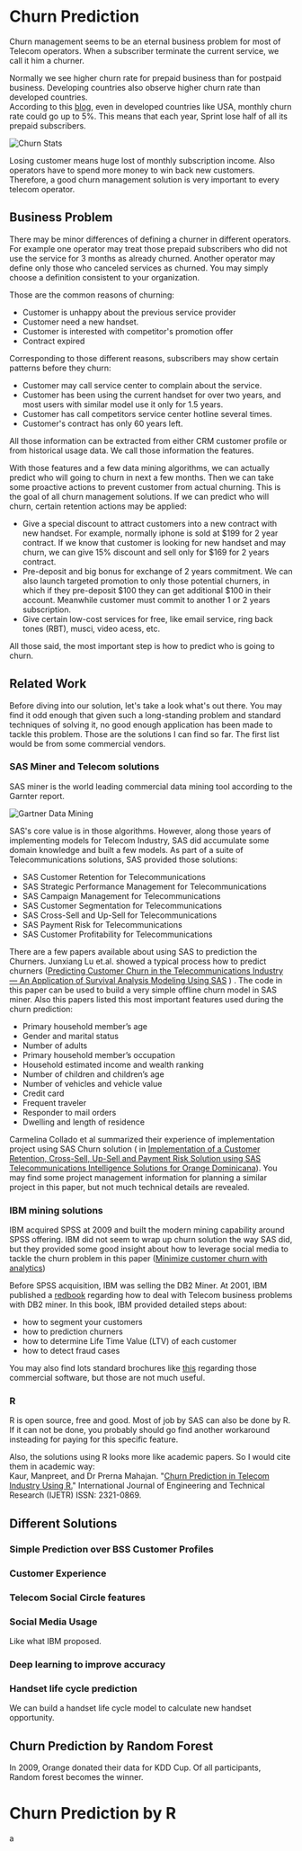 # Churn Prediction
Churn management seems to be an eternal business problem for most of Telecom operators.  When a subscriber terminate the current service, we call it him a churner. 

Normally we see higher churn rate for prepaid business than for postpaid business. Developing countries also observe higher churn rate than developed countries.  
According to this [blog](http://ipcarrier.blogspot.tw/2015/07/based-on-its-churn-rates-netflix-is-way.html),  even in developed countries like USA, monthly churn rate could go up to 5%. This means that each year, Sprint lose half of all its prepaid subscribers.

![Churn Stats](https://lh3.googleusercontent.com/H4kvIvyq-XldLz0jwFKYP4mbyiORZ3tOqkFplxwji1LyWAyTyaqha5LKhPzj5oGVc_G5FbeY8peZJueiMI-mf11-hCZCwPMBnjpzBjGDSefll-bSfs_bqikJIof_kIhCb3zeNmY)

Losing customer means huge lost of monthly subscription income. Also operators have to spend more money to win back new customers. Therefore, a good churn management solution is very important to every telecom operator.

## Business Problem
There may be minor differences of defining a churner in different operators. For example one operator may treat those prepaid subscribers who did not use the service for 3 months as already churned. Another operator may define only those who canceled services as churned. You may simply choose a definition consistent to your organization.

Those are the common reasons of churning:
* Customer is unhappy about the previous service provider
* Customer need a new handset.
* Customer is interested with competitor's promotion offer
* Contract expired

Corresponding to those different reasons, subscribers may show certain patterns before they churn:
* Customer may call service center to complain about the service.
* Customer has been using the current handset for over two years, and most users with similar model use it only for 1.5 years.
* Customer has call competitors service center hotline several times.
* Customer's contract has only 60 years left.

All those information can be extracted from either CRM customer profile or from historical usage data. We call those information the features.

With those features and a few data mining algorithms, we can actually predict who will going to churn in next a few months. Then we can take some proactive actions to prevent customer from actual churning. This is the goal of all churn management solutions. If we can predict who will churn, certain retention actions may be applied:
* Give a special discount to attract customers into a new contract with new handset. For example,  normally iphone is sold at $199 for 2 year contract. If we know that customer is looking for new handset and may churn, we can give 15% discount and sell only for $169 for 2 years contract. 
* Pre-deposit and big bonus for exchange of 2 years commitment. We can also launch targeted promotion to only those potential churners, in which if they pre-deposit $100 they can get additional $100 in their account. Meanwhile customer must commit to another 1 or 2 years subscription.
* Give certain low-cost services for free, like email service, ring back tones (RBT), musci, video acess, etc.


All those said, the most important step is how to predict who is going to churn. 

## Related Work
Before diving into our solution, let's take a look what's out there. You may find it odd enough that given such a long-standing problem and standard techniques of solving it, no good enough  application has been made to tackle this problem. Those are the solutions I can find so far. The first list would be from some commercial vendors.

### SAS Miner and Telecom solutions
SAS miner is the world leading commercial data mining tool according to the Garnter report. 

![Gartner Data Mining](http://www.kdnuggets.com/em/gartner-2014-mq-advanced-analytics.jpg)

SAS's core value is in those algorithms. However, along those years of implementing models for Telecom Industry, SAS did accumulate some domain knowledge and built a few models. 
As part of a suite of Telecommunications solutions, SAS provided those solutions:
* SAS Customer Retention for Telecommunications
* SAS Strategic Performance Management for Telecommunications
* SAS Campaign Management for Telecommunications
* SAS Customer Segmentation for Telecommunications
* SAS Cross-Sell and Up-Sell for Telecommunications
* SAS Payment Risk for Telecommunications
* SAS Customer Profitability for Telecommunications

There are a few papers available about using SAS to prediction the Churners. Junxiang Lu et.al. showed a typical process how to predict churners ([Predicting Customer Churn in the Telecommunications Industry –– An Application of Survival Analysis Modeling Using SAS](http://www2.sas.com/proceedings/sugi27/p114-27.pdf) ) .  The code in this paper can be used to build a very simple offline churn model in SAS miner. Also this papers listed this most important features used during the churn prediction:
- Primary household member’s age
- Gender and marital status
- Number of adults
- Primary household member’s occupation
- Household estimated income and wealth ranking
- Number of children and children’s age
- Number of vehicles and vehicle value
- Credit card
- Frequent traveler
- Responder to mail orders
- Dwelling and length of residence 

Carmelina Collado et al summarized their experience of implementation project using SAS Churn solution ( in 
[Implementation of a Customer Retention, Cross-Sell, Up-Sell and Payment Risk Solution using SAS Telecommunications Intelligence Solutions for Orange Dominicana](http://www2.sas.com/proceedings/forum2008/122-2008.pdf)). You may find some project management information for planning a similar project in this paper, but not much technical details are revealed.

### IBM mining solutions
IBM acquired SPSS at 2009 and built the modern mining capability around SPSS offering. IBM did not seem to wrap up churn solution the way SAS did, but they provided some good insight about how to leverage social media to tackle the churn problem in this paper ([Minimize customer churn with analytics](http://www.targetmarketingmag.com/promo/minimizecustomerchurn.pdf))

Before SPSS acquisition, IBM was selling the DB2 Miner. At 2001, IBM published a [redbook](http://www.amazon.com/Mining-Business-Telecoms-Intelligent-Redbooks/dp/0738422967) regarding how to deal with Telecom business problems with DB2 miner. In this book, IBM provided detailed steps about: 
* how to segment your customers
* how to prediction churners
* how to determine Life Time Value (LTV) of each customer
* how to detect fraud cases

You may also find lots standard brochures like
[this](ftp://public.dhe.ibm.com/software/data/sw-library/spss/IBM_SPSS_Telco_Churn_datasheet.pdf) regarding those commercial software, but those are not much useful.

### R
R is open source, free and good. Most of job by SAS can also be done by R. If it can not be done, you probably should go find another workaround insteading for paying for this specific feature.

Also, the solutions using R looks more like academic papers. So I would cite them in academic way:   
Kaur, Manpreet, and Dr Prerna Mahajan. "[Churn Prediction in Telecom Industry Using R.](https://www.erpublication.org/admin/vol_issue1/upload%20Image/IJETR032129.pdf)" International Journal of Engineering and Technical Research (IJETR) ISSN: 2321-0869.



## Different Solutions
### Simple Prediction over BSS Customer Profiles
### Customer Experience 
### Telecom Social Circle features
### Social Media Usage
Like what IBM proposed.
### Deep learning to improve accuracy
### Handset life cycle prediction
We can build a handset life cycle model to calculate new handset opportunity.

## Churn Prediction by Random Forest

In 2009, Orange donated their data for KDD Cup. Of all participants, Random forest becomes the winner.

# Churn Prediction by R
a